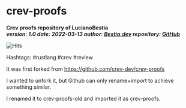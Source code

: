 # crev-proofs

**Crev proofs repository of LucianoBestia**  
***version: 1.0  date: 2022-03-13 author: [Bestia.dev](https://bestia.dev) repository: [GitHub](https://github.com/LucianoBestia/crev-proofs)***  

![Hits](https://bestia.dev/webpage_hit_counter/get_svg_image/150297083.svg)

Hashtags: #rustlang #crev #review

It was first forked from <https://github.com/crev-dev/crev-proofs>

I wanted to unfork it, but Github can only rename+import to achieve something similar.

I renamed it to crev-proofs-old and imported it as crev-proofs.
